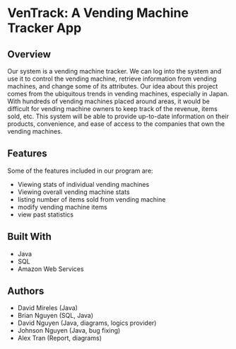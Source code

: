 # VenTrack: A Vending Machine Tracker App

## Overview
Our system is a vending machine tracker. We can log into the system and use it to control the vending machine, retrieve information from vending machines, and change some of its attributes. Our idea about this project comes from the ubiquitous trends in vending machines, especially in Japan. With hundreds of vending machines placed around areas, it would be difficult for vending machine owners to keep track of the revenue, items sold, etc. This system will be able to provide up-to-date information on their products, convenience, and ease of access to the companies that own the vending machines.

## Features
Some of the features included in our program are:
- Viewing stats of individual vending machines
- Viewing overall vending machine stats
- listing number of items sold from vending machine
- modify vending machine items
- view past statistics

## Built With
- Java
- SQL
- Amazon Web Services

## Authors
- David Mireles (Java)
- Brian Nguyen (SQL, Java)
- David Nguyen (Java, diagrams, logics provider)
- Johnson Nguyen (Java, bug fixing)
- Alex Tran (Report, diagrams)
